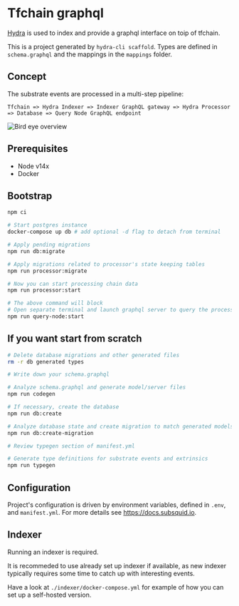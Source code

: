 # Tfchain graphql

[Hydra](https://docs.subsquid.io) is used to index and provide a graphql interface on toip of tfchain.

This is a project generated by `hydra-cli scaffold`. Types are defined  in  `schema.graphql` and the mappings in the `mappings` folder.

## Concept

The substrate events are processed in a multi-step pipeline:

    Tfchain => Hydra Indexer => Indexer GraphQL gateway => Hydra Processor => Database => Query Node GraphQL endpoint

![Bird eye overview](https://gblobscdn.gitbook.com/assets%2F-MdI-MAyz-csivC8mmdb%2Fsync%2Fe587479ff22ad79886861487b2734b6556302d10.png?alt=media)

## Prerequisites

* Node v14x
* Docker

## Bootstrap

```sh
npm ci

# Start postgres instance
docker-compose up db # add optional -d flag to detach from terminal

# Apply pending migrations
npm run db:migrate

# Apply migrations related to processor's state keeping tables
npm run processor:migrate

# Now you can start processing chain data
npm run processor:start

# The above command will block
# Open separate terminal and launch graphql server to query the processed data
npm run query-node:start
```

## If you want start from scratch

```sh
# Delete database migrations and other generated files
rm -r db generated types

# Write down your schema.graphql

# Analyze schema.graphql and generate model/server files
npm run codegen

# If necessary, create the database
npm run db:create

# Analyze database state and create migration to match generated models
npm run db:create-migration

# Review typegen section of manifest.yml

# Generate type definitions for substrate events and extrinsics
npm run typegen
```

## Configuration

Project's configuration is driven by environment variables, defined in `.env`,
and `manifest.yml`. For more details see https://docs.subsquid.io.

## Indexer

Running an indexer is required.

It is recommeded to use already set up indexer if available, as new indexer typically
requires some time to catch up with interesting events.

Have a look at `./indexer/docker-compose.yml` for example of how you can set up a self-hosted version.
